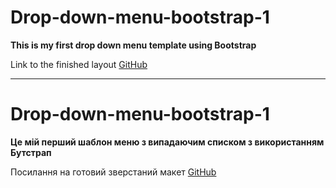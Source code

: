# Drop-down-menu-bootstrap-1

**This is my first drop down menu template using Bootstrap**


Link to the finished layout [GitHub](https://alexhlv.github.io/Drop-down-menu-not-bootstrap/)

------------------------------------------------------------

# Drop-down-menu-bootstrap-1


**Це мій перший шаблон меню з випадаючим списком з використанням Бутстрап**


Посилання на готовий зверстаний макет [GitHub](https://alexhlv.github.io/Drop-down-menu-not-bootstrap/)
